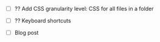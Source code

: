 - [ ] ?? Add CSS granularity level: CSS for all files in a folder
- [ ] ?? Keyboard shortcuts

- [ ] Blog post
